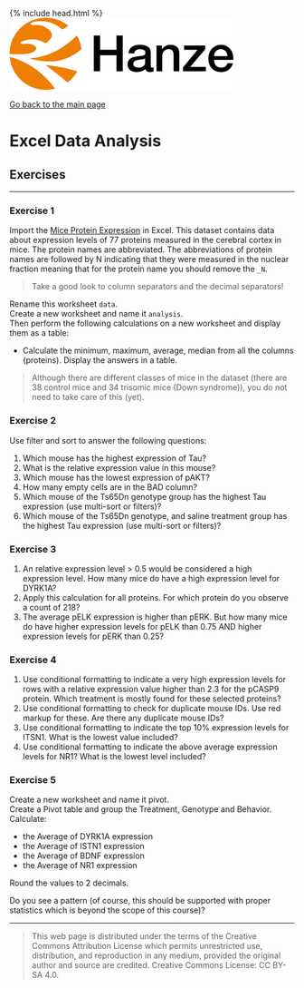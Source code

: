{% include head.html %}
![Hanze](../hanze/hanze.png)

[Go back to the main page](../index.md)


# Excel Data Analysis

## Exercises

---

### Exercise 1

Import the [Mice Protein Expression](https://www.kaggle.com/datasets/ruslankl/mice-protein-expression?resource=download) in Excel. This dataset contains data about expression levels of 77 proteins measured in the cerebral cortex in mice. The protein names are abbreviated. The abbreviations of protein names are followed by N indicating that they were measured in the nuclear fraction meaning that for the protein name you should remove the `_N`.

> Take a good look to column separators and the decimal separators!

Rename this worksheet `data`.  
Create a new worksheet and name it `analysis`.  
Then perform the following calculations on a new worksheet and display them as a table:  

- Calculate the minimum, maximum, average, median from all the columns (proteins). Display the answers in a table.  

> Although there are different classes of mice in the dataset (there are 38 control mice and 34 trisomic mice (Down syndrome)), you do not need to take care of this (yet).

### Exercise 2

Use filter and sort to answer the following questions:  
1. Which mouse has the highest expression of Tau?  
2. What is the relative expression value in this mouse?  
3. Which mouse has the lowest expression of pAKT?  
4. How many empty cells are in the BAD column?  
5. Which mouse of the Ts65Dn genotype group has the highest Tau expression (use multi-sort or filters)?  
6. Which mouse of the Ts65Dn genotype, and saline treatment group has the highest Tau expression (use multi-sort or filters)?  

### Exercise 3

1. An relative expression level > 0.5 would be considered a high expression level. How many mice do have a high expression level for DYRK1A?  
2. Apply this calculation for all proteins. For which protein do you observe a count of 218?  
3. The average pELK expression is higher than pERK. But how many mice do have higher expression levels for pELK than 0.75 AND higher expression levels for pERK than 0.25?    

### Exercise 4

1. Use conditional formatting to indicate a very high expression levels for rows with a relative expression value higher than 2.3 for the pCASP9 protein. Which treatment is mostly found for these selected proteins?  
2. Use conditional formatting to check for duplicate mouse IDs. Use red markup for these. Are there any duplicate mouse IDs?  
3. Use conditional formatting to indicate the top 10% expression levels for ITSN1. What is the lowest value included?  
4. Use conditional formatting to indicate the above average expression levels for NR1? What is the lowest level included?  


### Exercise 5

Create a new worksheet and name it pivot.  
Create a Pivot table and group the Treatment, Genotype and Behavior.  
Calculate:  
- the Average of DYRK1A expression    
- the Average of ISTN1 expression    
- the Average of BDNF expression  
- the Average of NR1 expression  

Round the values to 2 decimals.  

Do you see a pattern (of course, this should be supported with proper statistics which is beyond the scope of this course)?  


---


>This web page is distributed under the terms of the Creative Commons Attribution License which permits unrestricted use, distribution, and reproduction in any medium, provided the original author and source are credited.
>Creative Commons License: CC BY-SA 4.0.

